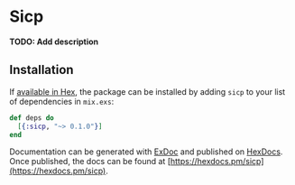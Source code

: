 # Sicp

**TODO: Add description**

## Installation

If [available in Hex](https://hex.pm/docs/publish), the package can be installed
by adding `sicp` to your list of dependencies in `mix.exs`:

```elixir
def deps do
  [{:sicp, "~> 0.1.0"}]
end
```

Documentation can be generated with [ExDoc](https://github.com/elixir-lang/ex_doc)
and published on [HexDocs](https://hexdocs.pm). Once published, the docs can
be found at [https://hexdocs.pm/sicp](https://hexdocs.pm/sicp).

